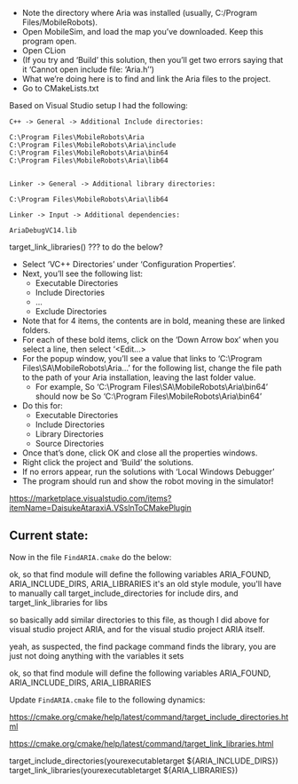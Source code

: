 - Note the directory where Aria was installed (usually, C:/Program Files/MobileRobots).
- Open MobileSim, and load the map you’ve downloaded. Keep this program open.
- Open CLion
- (If you try and ‘Build’ this solution, then you’ll get two errors saying that it ‘Cannot open include file: ‘Aria.h’’)
- What we’re doing here is to find and link the Aria files to the project.
- Go to CMakeLists.txt

Based on Visual Studio setup I had the following:
```
C++ -> General -> Additional Include directories:

C:\Program Files\MobileRobots\Aria
C:\Program Files\MobileRobots\Aria\include
C:\Program Files\MobileRobots\Aria\bin64
C:\Program Files\MobileRobots\Aria\lib64


Linker -> General -> Additional library directories: 

C:\Program Files\MobileRobots\Aria\lib64

Linker -> Input -> Additional dependencies:

AriaDebugVC14.lib
```


target_link_libraries() ??? to do the below?


- Select ‘VC++ Directories’ under ‘Configuration Properties’.
- Next, you’ll see the following list:
  - Executable Directories
  - Include Directories
  - …
  - Exclude Directories
- Note that for 4 items, the contents are in bold, meaning these are linked folders.
- For each of these bold items, click on the ‘Down Arrow box’ when you select a line, then select ‘<Edit…>
- For the popup window, you’ll see a value that links to ‘C:\Program Files\SA\MobileRobots\Aria…’ for the following list, change the file path to the path of your Aria installation, leaving the last folder value.
  - For example, So ‘C:\Program Files\SA\MobileRobots\Aria\bin64’ should now be So ‘C:\Program Files\MobileRobots\Aria\bin64’
- Do this for:
  - Executable Directories
  - Include Directories
  - Library Directories
  - Source Directories
- Once that’s done, click OK and close all the properties windows.
- Right click the project and ‘Build’ the solutions.
- If no errors appear, run the solutions with ‘Local Windows Debugger’
- The program should run and show the robot moving in the simulator!


https://marketplace.visualstudio.com/items?itemName=DaisukeAtaraxiA.VSslnToCMakePlugin


## Current state:

Now in the file `FindARIA.cmake` do the below:

ok, so that find module will define the following variables ARIA_FOUND, ARIA_INCLUDE_DIRS, ARIA_LIBRARIES
it's an old style module, you'll have to manually call target_include_directories for include dirs, and target_link_libraries for libs

so basically add similar directories to this file, as though I did above for visual studio project ARIA, and for the visual studio project ARIA itself.

 yeah, as suspected, the find package command finds the library, you are just not doing anything with the variables it sets
 
  ok, so that find module will define the following variables ARIA_FOUND, ARIA_INCLUDE_DIRS, ARIA_LIBRARIES
  
  Update `FindARIA.cmake` file to the following dynamics:
  
  https://cmake.org/cmake/help/latest/command/target_include_directories.html
  
  https://cmake.org/cmake/help/latest/command/target_link_libraries.html
  
  target_include_directories(yourexecutabletarget ${ARIA_INCLUDE_DIRS})
  target_link_libraries(yourexecutabletarget ${ARIA_LIBRARIES})